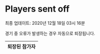 # Players sent off
최종 업데이트: 2020년 12월 18일 03시 16분


경기 중 오류가 발생하는 경우 자동으로 퇴장됩니다.


| 퇴장된 참가자 |
|:---:|